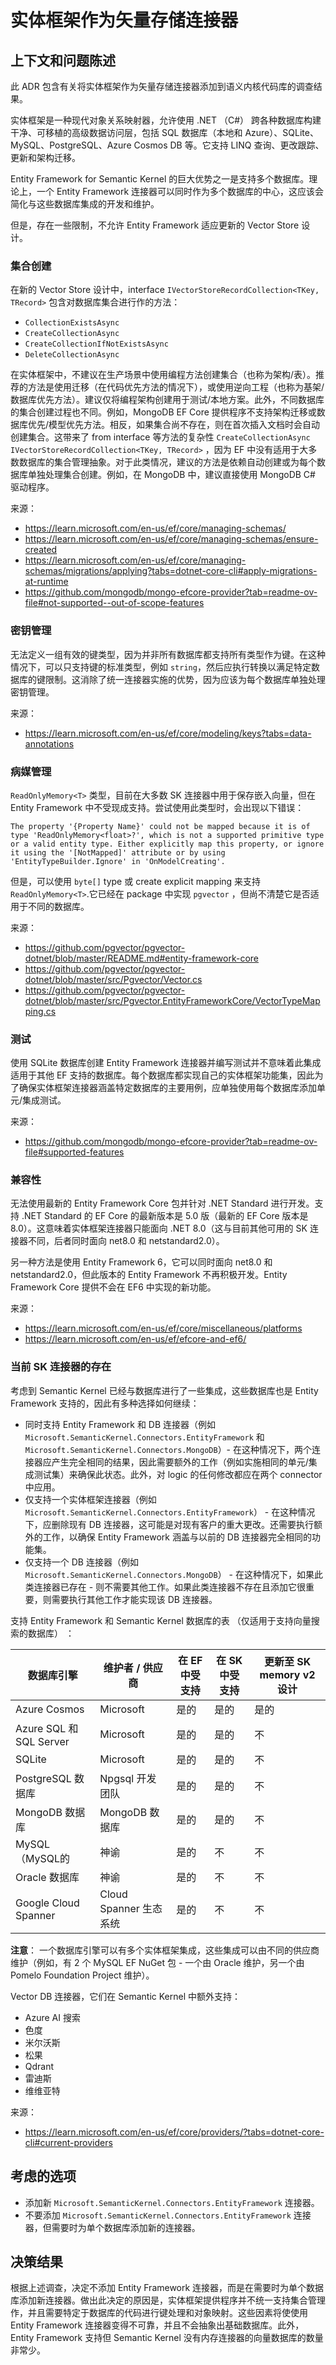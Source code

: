 
# 实体框架作为矢量存储连接器

## 上下文和问题陈述

此 ADR 包含有关将实体框架作为矢量存储连接器添加到语义内核代码库的调查结果。 

实体框架是一种现代对象关系映射器，允许使用 .NET （C#） 跨各种数据库构建干净、可移植的高级数据访问层，包括 SQL 数据库（本地和 Azure）、SQLite、MySQL、PostgreSQL、Azure Cosmos DB 等。它支持 LINQ 查询、更改跟踪、更新和架构迁移。 

Entity Framework for Semantic Kernel 的巨大优势之一是支持多个数据库。理论上，一个 Entity Framework 连接器可以同时作为多个数据库的中心，这应该会简化与这些数据库集成的开发和维护。

但是，存在一些限制，不允许 Entity Framework 适应更新的 Vector Store 设计。

### 集合创建

在新的 Vector Store 设计中，interface `IVectorStoreRecordCollection<TKey, TRecord>` 包含对数据库集合进行作的方法：
- `CollectionExistsAsync`
- `CreateCollectionAsync`
- `CreateCollectionIfNotExistsAsync`
- `DeleteCollectionAsync`

在实体框架中，不建议在生产场景中使用编程方法创建集合（也称为架构/表）。推荐的方法是使用迁移（在代码优先方法的情况下），或使用逆向工程（也称为基架/数据库优先方法）。建议仅将编程架构创建用于测试/本地方案。此外，不同数据库的集合创建过程也不同。例如，MongoDB EF Core 提供程序不支持架构迁移或数据库优先/模型优先方法。相反，如果集合尚不存在，则在首次插入文档时会自动创建集合。这带来了 from interface 等方法的复杂性 `CreateCollectionAsync` `IVectorStoreRecordCollection<TKey, TRecord>` ，因为 EF 中没有适用于大多数数据库的集合管理抽象。对于此类情况，建议的方法是依赖自动创建或为每个数据库单独处理集合创建。例如，在 MongoDB 中，建议直接使用 MongoDB C# 驱动程序。

来源：
- https://learn.microsoft.com/en-us/ef/core/managing-schemas/
- https://learn.microsoft.com/en-us/ef/core/managing-schemas/ensure-created
- https://learn.microsoft.com/en-us/ef/core/managing-schemas/migrations/applying?tabs=dotnet-core-cli#apply-migrations-at-runtime
- https://github.com/mongodb/mongo-efcore-provider?tab=readme-ov-file#not-supported--out-of-scope-features

### 密钥管理

无法定义一组有效的键类型，因为并非所有数据库都支持所有类型作为键。在这种情况下，可以只支持键的标准类型，例如 `string`，然后应执行转换以满足特定数据库的键限制。这消除了统一连接器实施的优势，因为应该为每个数据库单独处理密钥管理。

来源：
- https://learn.microsoft.com/en-us/ef/core/modeling/keys?tabs=data-annotations

### 病媒管理

`ReadOnlyMemory<T>` 类型，目前在大多数 SK 连接器中用于保存嵌入向量，但在 Entity Framework 中不受现成支持。尝试使用此类型时，会出现以下错误：

```
The property '{Property Name}' could not be mapped because it is of type 'ReadOnlyMemory<float>?', which is not a supported primitive type or a valid entity type. Either explicitly map this property, or ignore it using the '[NotMapped]' attribute or by using 'EntityTypeBuilder.Ignore' in 'OnModelCreating'.
```

但是，可以使用 `byte[]` type 或 create explicit mapping 来支持 `ReadOnlyMemory<T>`.它已经在 package 中实现 `pgvector` ，但尚不清楚它是否适用于不同的数据库。

来源： 
- https://github.com/pgvector/pgvector-dotnet/blob/master/README.md#entity-framework-core
- https://github.com/pgvector/pgvector-dotnet/blob/master/src/Pgvector/Vector.cs
- https://github.com/pgvector/pgvector-dotnet/blob/master/src/Pgvector.EntityFrameworkCore/VectorTypeMapping.cs

### 测试

使用 SQLite 数据库创建 Entity Framework 连接器并编写测试并不意味着此集成适用于其他 EF 支持的数据库。每个数据库都实现自己的实体框架功能集，因此为了确保实体框架连接器涵盖特定数据库的主要用例，应单独使用每个数据库添加单元/集成测试。 

来源：
- https://github.com/mongodb/mongo-efcore-provider?tab=readme-ov-file#supported-features

### 兼容性

无法使用最新的 Entity Framework Core 包并针对 .NET Standard 进行开发。支持 .NET Standard 的 EF Core 的最新版本是 5.0 版（最新的 EF Core 版本是 8.0）。这意味着实体框架连接器只能面向 .NET 8.0（这与目前其他可用的 SK 连接器不同，后者同时面向 net8.0 和 netstandard2.0）。

另一种方法是使用 Entity Framework 6，它可以同时面向 net8.0 和 netstandard2.0，但此版本的 Entity Framework 不再积极开发。Entity Framework Core 提供不会在 EF6 中实现的新功能。

来源： 
- https://learn.microsoft.com/en-us/ef/core/miscellaneous/platforms
- https://learn.microsoft.com/en-us/ef/efcore-and-ef6/

### 当前 SK 连接器的存在

考虑到 Semantic Kernel 已经与数据库进行了一些集成，这些数据库也是 Entity Framework 支持的，因此有多种选择如何继续：
- 同时支持 Entity Framework 和 DB 连接器（例如 `Microsoft.SemanticKernel.Connectors.EntityFramework` 和 `Microsoft.SemanticKernel.Connectors.MongoDB`）- 在这种情况下，两个连接器应产生完全相同的结果，因此需要额外的工作（例如实施相同的单元/集成测试集）来确保此状态。此外，对 logic 的任何修改都应在两个 connector 中应用。 
- 仅支持一个实体框架连接器（例如 `Microsoft.SemanticKernel.Connectors.EntityFramework`） - 在这种情况下，应删除现有 DB 连接器，这可能是对现有客户的重大更改。还需要执行额外的工作，以确保 Entity Framework 涵盖与以前的 DB 连接器完全相同的功能集。
- 仅支持一个 DB 连接器（例如 `Microsoft.SemanticKernel.Connectors.MongoDB`） - 在这种情况下，如果此类连接器已存在 - 则不需要其他工作。如果此类连接器不存在且添加它很重要，则需要执行其他工作才能实现该 DB 连接器。


支持 Entity Framework 和 Semantic Kernel 数据库的表 （仅适用于支持向量搜索的数据库） ：

|数据库引擎|维护者 / 供应商|在 EF 中受支持|在 SK 中受支持|更新至 SK memory v2 设计
|-|-|-|-|-|
|Azure Cosmos|Microsoft|是的|是的|是的|
|Azure SQL 和 SQL Server|Microsoft|是的|是的|不|
|SQLite|Microsoft|是的|是的|不|
|PostgreSQL 数据库|Npgsql 开发团队|是的|是的|不|
|MongoDB 数据库|MongoDB 数据库|是的|是的|不|
|MySQL （MySQL的|神谕|是的|不|不|
|Oracle 数据库|神谕|是的|不|不|
|Google Cloud Spanner|Cloud Spanner 生态系统|是的|不|不|

**注意**：
一个数据库引擎可以有多个实体框架集成，这些集成可以由不同的供应商维护（例如，有 2 个 MySQL EF NuGet 包 - 一个由 Oracle 维护，另一个由 Pomelo Foundation Project 维护）。

Vector DB 连接器，它们在 Semantic Kernel 中额外支持：
- Azure AI 搜索
- 色度
- 米尔沃斯
- 松果
- Qdrant
- 雷迪斯
- 维维亚特

来源：
- https://learn.microsoft.com/en-us/ef/core/providers/?tabs=dotnet-core-cli#current-providers

## 考虑的选项

- 添加新 `Microsoft.SemanticKernel.Connectors.EntityFramework` 连接器。
- 不要添加 `Microsoft.SemanticKernel.Connectors.EntityFramework` 连接器，但需要时为单个数据库添加新的连接器。

## 决策结果

根据上述调查，决定不添加 Entity Framework 连接器，而是在需要时为单个数据库添加新连接器。做出此决定的原因是，实体框架提供程序并不统一支持集合管理作，并且需要特定于数据库的代码进行键处理和对象映射。这些因素将使使用 Entity Framework 连接器变得不可靠，并且不会抽象出基础数据库。此外，Entity Framework 支持但 Semantic Kernel 没有内存连接器的向量数据库的数量非常少。
